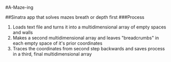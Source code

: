 #A-Maze-ing

##Sinatra app that solves mazes breath or depth first
###Process
1. Loads text file and turns it into a multidimensional array of empty spaces and walls
2. Makes a second multidimensional array and leaves "breadcrumbs" in each empty space of it's prior coordinates
3. Traces the coordinates from second step backwards and saves process in a third, final multidimensional array
